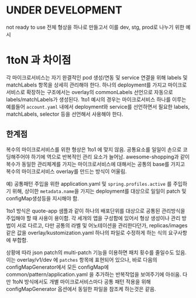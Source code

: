 # UNDER DEVELOPMENT
not ready to use
전체 형상을 하나로 만들고서 이를 dev, stg, prod로 나누기 위한 예시

# 1toN 과 차이점
각 마이크로서비스는 자기 완결적인 pod 생성/연동 및 service 연결을 위해 labels 및 matchLabels 항목을 상세히 관리해야 한다. 하나의 deployment를 가지고 마이크로서비스로 확장하는 구조에서는 overlay의 commonLabels 선언으로 자동으로 labels/matchLabels가 생성된다. 1to1 예시의 경우는 마이크로서비스 하나를 이루는 예를들어 `account.yaml` 내에서 deployment와 service를 선언하면서 필요한 labels, matchLabels, selector 등을 선언해서 사용해야 한다. 

## 한계점
복수의 마이크로서비스를 위한 형상은 1to1 에 맞지 않음. 공통요소를 일일이 손으로 코딩해주어야 하기에 역으로 반복적인 관리 요소가 늘어남. awesome-shopping과 같이 복수가 동일한 관리체계를 가지는 마이크로서비스에 대해서는 공통의 base를 가지고 복수의 마이크로서비스 overlay를 만드는 방식이 어울림. 

예) 공통패턴 주입을 위한 application.yaml 및 `spring.profiles.active` 를 주입하기 위해, 상이한 `metadata.name`을 가지는 deployment를 대상으로 일일이 patch 및 configMap생성등을 지시해야 함. 

1to1 방식은 quote-app 샘플과 같이 하나의 배포단위를 대상으로 공통된 관리방식을 주입해야 할 때 사용이 용이함. 각 세개의 앱을 구성함에 있어서 형상 생성이나 관리 방법이 서로 다르고, 다만 공통의 라벨 및 어노테이션을 관리한다던가, replicas/images 같은 값을 overlay/kustomization.yaml 하나의 파일로 수정하게 하는 식의 요구사항에 부합함.

상황에 따라 json patch의 multi-patch 기능을 이용하면 패치 횟수를 줄일수도 있음. 이는 overlay/v1/dev 에 `patches` 항목에 표현되어 있으나, 바로 다음의 configMapGenerator에서 모든 configMap에 common/pattern/application.yaml 을 추가하는 반복작업을 보여주기에 아쉬움. 다만 1toN 방식에서도 개별 마이크로서비스마다 공통 패턴 적용을 위해 configMapGenerator 옵션에서 동일한 파일을 참조케 하는것은 같음.
